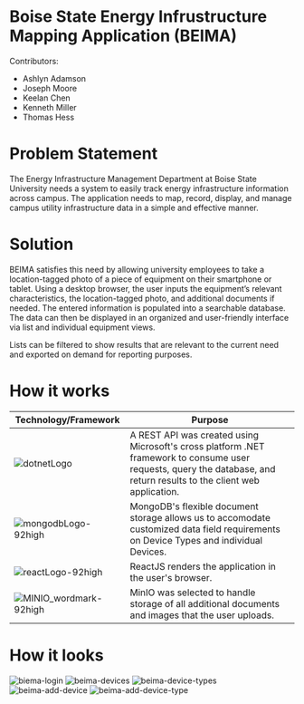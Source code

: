 # Boise State Energy Infrustructure Mapping Application (BEIMA)



Contributors:
<ul>
  <li>Ashlyn Adamson</li>
  <li>Joseph Moore</li>
  <li>Keelan Chen</li>
  <li>Kenneth Miller</li>
  <li>Thomas Hess</li>
</ul>


# Problem Statement

The Energy Infrastructure Management Department at Boise State University needs a system to easily track energy infrastructure information across campus. The application needs to map, record, display, and manage campus utility infrastructure data in a simple and effective manner.

# Solution
BEIMA satisfies this need by allowing university employees to take a location-tagged photo of a piece of equipment on their smartphone or tablet. Using a desktop browser, the user inputs the equipment’s relevant characteristics, the location-tagged photo, and additional documents if needed. The entered information is populated into a searchable database. The data can then be displayed in an organized and user-friendly interface via list and individual equipment views.

Lists can be filtered to show results that are relevant to the current need and exported on demand for reporting purposes.

# How it works

|Technology/Framework|Purpose|
|---|---|
|![dotnetLogo](https://user-images.githubusercontent.com/46760776/162549617-e8db237b-ddc7-4d74-9401-cec7192fd476.jpg)|A REST API was created using Microsoft's cross platform .NET framework to consume user requests, query the database, and return results to the client web application.
|![mongodbLogo-92high](https://user-images.githubusercontent.com/46760776/162550602-d6637e10-d723-4ac9-8a5a-bcf44388218c.png)|MongoDB's flexible document storage allows us to accomodate customized data field requirements on Device Types and individual Devices.|
|![reactLogo-92high](https://user-images.githubusercontent.com/46760776/162550616-a64e2ffc-827c-42e3-9586-0fef48deef15.png)|ReactJS renders the application in the user's browser.|
|![MINIO_wordmark-92high](https://user-images.githubusercontent.com/46760776/162550629-f63193b7-6d9c-445c-9087-12e9409b6c6a.png)|MinIO was selected to handle storage of all additional documents and images that the user uploads.|

# How it looks
![biema-login](https://user-images.githubusercontent.com/46760776/162551255-ad90162f-d89e-4cb1-85d1-005bad5a50c4.jpg)
![beima-devices](https://user-images.githubusercontent.com/46760776/162551260-e21f9dae-fb72-40df-8640-8492dae05674.jpg)
![beima-device-types](https://user-images.githubusercontent.com/46760776/162551266-ae547e22-dbfc-4084-ba5b-d14762110486.jpg)
![beima-add-device](https://user-images.githubusercontent.com/46760776/162551272-ab928bb6-2008-4cf8-a300-25fbc596f42a.jpg)
![beima-add-device-type](https://user-images.githubusercontent.com/46760776/162551276-6de9a271-b5a9-43ec-8f61-6f449686ecfd.jpg)
